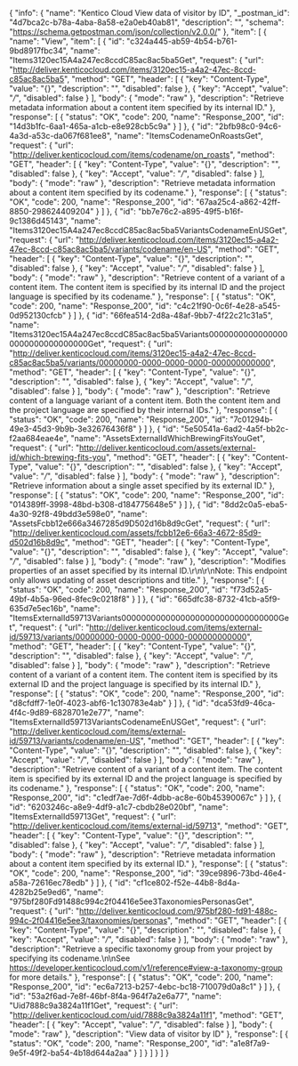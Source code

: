 {
  "info": {
    "name": "Kentico Cloud View data of visitor by ID",
    "_postman_id": "4d7bca2c-b78a-4aba-8a58-e2a0eb40ab81",
    "description": "",
    "schema": "https://schema.getpostman.com/json/collection/v2.0.0/"
  },
  "item": [
    {
      "name": "View",
      "item": [
        {
          "id": "c324a445-ab59-4b54-b761-9bd8917fbc34",
          "name": "Items3120ec15A4a247ec8ccdC85ac8ac5ba5Get",
          "request": {
            "url": "http://deliver.kenticocloud.com/items/3120ec15-a4a2-47ec-8ccd-c85ac8ac5ba5",
            "method": "GET",
            "header": [
              {
                "key": "Content-Type",
                "value": "{}",
                "description": "",
                "disabled": false
              },
              {
                "key": "Accept",
                "value": "*/*",
                "disabled": false
              }
            ],
            "body": {
              "mode": "raw"
            },
            "description": "Retrieve metadata information about a content item specified by its internal ID."
          },
          "response": [
            {
              "status": "OK",
              "code": 200,
              "name": "Response_200",
              "id": "14d3b1fc-6aa1-465a-a1cb-e8e928cb5c9a"
            }
          ]
        },
        {
          "id": "2bfb98c0-94c6-4a3d-a53c-da067f681ee8",
          "name": "ItemsCodenameOnRoastsGet",
          "request": {
            "url": "http://deliver.kenticocloud.com/items/codename/on_roasts",
            "method": "GET",
            "header": [
              {
                "key": "Content-Type",
                "value": "{}",
                "description": "",
                "disabled": false
              },
              {
                "key": "Accept",
                "value": "*/*",
                "disabled": false
              }
            ],
            "body": {
              "mode": "raw"
            },
            "description": "Retrieve metadata information about a content item specified by its codename."
          },
          "response": [
            {
              "status": "OK",
              "code": 200,
              "name": "Response_200",
              "id": "67aa25c4-a862-42ff-8850-298624409204"
            }
          ]
        },
        {
          "id": "bb7e76c2-a895-49f5-b16f-9c1386d45143",
          "name": "Items3120ec15A4a247ec8ccdC85ac8ac5ba5VariantsCodenameEnUSGet",
          "request": {
            "url": "http://deliver.kenticocloud.com/items/3120ec15-a4a2-47ec-8ccd-c85ac8ac5ba5/variants/codename/en-US",
            "method": "GET",
            "header": [
              {
                "key": "Content-Type",
                "value": "{}",
                "description": "",
                "disabled": false
              },
              {
                "key": "Accept",
                "value": "*/*",
                "disabled": false
              }
            ],
            "body": {
              "mode": "raw"
            },
            "description": "Retrieve content of a variant of a content item. The content item is specified by its internal ID and the project language is specified by its codename."
          },
          "response": [
            {
              "status": "OK",
              "code": 200,
              "name": "Response_200",
              "id": "c4c21f90-0c6f-4e28-a545-0d952130cfcb"
            }
          ]
        },
        {
          "id": "66fea514-2d8a-48af-9bb7-4f22c21c31a5",
          "name": "Items3120ec15A4a247ec8ccdC85ac8ac5ba5Variants00000000000000000000000000000000Get",
          "request": {
            "url": "http://deliver.kenticocloud.com/items/3120ec15-a4a2-47ec-8ccd-c85ac8ac5ba5/variants/00000000-0000-0000-0000-000000000000",
            "method": "GET",
            "header": [
              {
                "key": "Content-Type",
                "value": "{}",
                "description": "",
                "disabled": false
              },
              {
                "key": "Accept",
                "value": "*/*",
                "disabled": false
              }
            ],
            "body": {
              "mode": "raw"
            },
            "description": "Retrieve content of a language variant of a content item. Both the content item and the project language are specified by their internal IDs."
          },
          "response": [
            {
              "status": "OK",
              "code": 200,
              "name": "Response_200",
              "id": "7c01294b-49e3-45d3-9b9b-3e32676436f8"
            }
          ]
        },
        {
          "id": "5e50541a-6ad2-4a5f-bb2c-f2aa684eae4e",
          "name": "AssetsExternalIdWhichBrewingFitsYouGet",
          "request": {
            "url": "http://deliver.kenticocloud.com/assets/external-id/which-brewing-fits-you",
            "method": "GET",
            "header": [
              {
                "key": "Content-Type",
                "value": "{}",
                "description": "",
                "disabled": false
              },
              {
                "key": "Accept",
                "value": "*/*",
                "disabled": false
              }
            ],
            "body": {
              "mode": "raw"
            },
            "description": "Retrieve information about a single asset specified by its external ID."
          },
          "response": [
            {
              "status": "OK",
              "code": 200,
              "name": "Response_200",
              "id": "014389ff-3998-48bd-b308-d184775648e5"
            }
          ]
        },
        {
          "id": "8dd2c0a5-eba5-4a30-92f8-49bdd3e598e0",
          "name": "AssetsFcbb12e666a3467285d9D502d16b8d9cGet",
          "request": {
            "url": "http://deliver.kenticocloud.com/assets/fcbb12e6-66a3-4672-85d9-d502d16b8d9c",
            "method": "GET",
            "header": [
              {
                "key": "Content-Type",
                "value": "{}",
                "description": "",
                "disabled": false
              },
              {
                "key": "Accept",
                "value": "*/*",
                "disabled": false
              }
            ],
            "body": {
              "mode": "raw"
            },
            "description": "Modifies properties of an asset specified by its internal ID.\r\n\r\nNote: This endpoint only allows updating of asset descriptions and title."
          },
          "response": [
            {
              "status": "OK",
              "code": 200,
              "name": "Response_200",
              "id": "f73d52a5-49bf-4b5a-96ed-8fec9c0218f8"
            }
          ]
        },
        {
          "id": "665dfc38-8732-41cb-a5f9-635d7e5ec16b",
          "name": "ItemsExternalId59713Variants00000000000000000000000000000000Get",
          "request": {
            "url": "http://deliver.kenticocloud.com/items/external-id/59713/variants/00000000-0000-0000-0000-000000000000",
            "method": "GET",
            "header": [
              {
                "key": "Content-Type",
                "value": "{}",
                "description": "",
                "disabled": false
              },
              {
                "key": "Accept",
                "value": "*/*",
                "disabled": false
              }
            ],
            "body": {
              "mode": "raw"
            },
            "description": "Retrieve content of a variant of a content item. The content item is specified by its external ID and the project language is specified by its internal ID."
          },
          "response": [
            {
              "status": "OK",
              "code": 200,
              "name": "Response_200",
              "id": "d8cfdff7-1e0f-4023-abf6-1c130783e4ab"
            }
          ]
        },
        {
          "id": "dca53fd9-46ca-4f4c-9d89-6828701e2e77",
          "name": "ItemsExternalId59713VariantsCodenameEnUSGet",
          "request": {
            "url": "http://deliver.kenticocloud.com/items/external-id/59713/variants/codename/en-US",
            "method": "GET",
            "header": [
              {
                "key": "Content-Type",
                "value": "{}",
                "description": "",
                "disabled": false
              },
              {
                "key": "Accept",
                "value": "*/*",
                "disabled": false
              }
            ],
            "body": {
              "mode": "raw"
            },
            "description": "Retrieve content of a variant of a content item. The content item is specified by its external ID and the project language is specified by its codename."
          },
          "response": [
            {
              "status": "OK",
              "code": 200,
              "name": "Response_200",
              "id": "c1edf7ae-7d6f-4dbb-ac8e-60b45390067c"
            }
          ]
        },
        {
          "id": "6203246c-a8e9-4df9-a1c7-cbdb28e020bf",
          "name": "ItemsExternalId59713Get",
          "request": {
            "url": "http://deliver.kenticocloud.com/items/external-id/59713",
            "method": "GET",
            "header": [
              {
                "key": "Content-Type",
                "value": "{}",
                "description": "",
                "disabled": false
              },
              {
                "key": "Accept",
                "value": "*/*",
                "disabled": false
              }
            ],
            "body": {
              "mode": "raw"
            },
            "description": "Retrieve metadata information about a content item specified by its external ID."
          },
          "response": [
            {
              "status": "OK",
              "code": 200,
              "name": "Response_200",
              "id": "39ce9896-73bd-46e4-a58a-72616ec78edb"
            }
          ]
        },
        {
          "id": "cf1ce802-f52e-44b8-8d4a-4282b25e9ed6",
          "name": "975bf280Fd91488c994c2f04416e5ee3TaxonomiesPersonasGet",
          "request": {
            "url": "http://deliver.kenticocloud.com/975bf280-fd91-488c-994c-2f04416e5ee3/taxonomies/personas",
            "method": "GET",
            "header": [
              {
                "key": "Content-Type",
                "value": "{}",
                "description": "",
                "disabled": false
              },
              {
                "key": "Accept",
                "value": "*/*",
                "disabled": false
              }
            ],
            "body": {
              "mode": "raw"
            },
            "description": "Retrieve a specific taxonomy group from your project by specifying its codename.\n\nSee <https://developer.kenticocloud.com/v1/reference#view-a-taxonomy-group> for more details."
          },
          "response": [
            {
              "status": "OK",
              "code": 200,
              "name": "Response_200",
              "id": "ec6a7213-b257-4ebc-bc18-710079d0a8c1"
            }
          ]
        },
        {
          "id": "53a2f6ad-7e8f-46bf-8f4a-964f7a2e6a77",
          "name": "Uid7888c9a3824a11f1Get",
          "request": {
            "url": "http://deliver.kenticocloud.com/uid/7888c9a3824a11f1",
            "method": "GET",
            "header": [
              {
                "key": "Accept",
                "value": "*/*",
                "disabled": false
              }
            ],
            "body": {
              "mode": "raw"
            },
            "description": "View data of visitor by ID"
          },
          "response": [
            {
              "status": "OK",
              "code": 200,
              "name": "Response_200",
              "id": "a1e8f7a9-9e5f-49f2-ba54-4b18d644a2aa"
            }
          ]
        }
      ]
    }
  ]
}